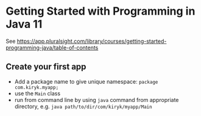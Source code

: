 # Getting Started with Programming in Java 11

See https://app.pluralsight.com/library/courses/getting-started-programming-java/table-of-contents

## Create your first app

- Add a package name to give unique namespace: `package com.kiryk.myapp;`
- use the `Main` class
- run from command line by using `java` command from appropriate directory, e.g. `java path/to/dir/com/kiryk/myapp/Main`
